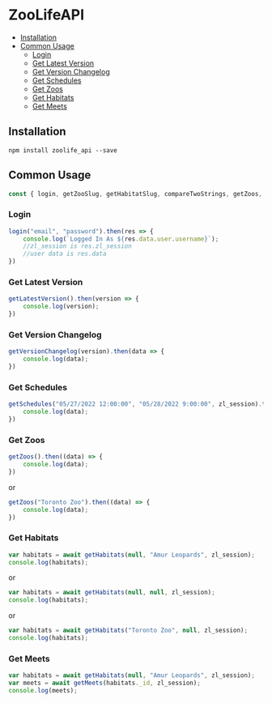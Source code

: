 # ZooLifeAPI

* [Installation](#installation)
* [Common Usage](#common-usage)
    - [Login](#login)
    - [Get Latest Version](#get-latest-version)
    - [Get Version Changelog](#get-version-changelog)
    - [Get Schedules](#get-schedules)
	- [Get Zoos](#get-zoos)
	- [Get Habitats](#get-habitats)
	- [Get Meets](#get-meets)

## Installation
```
npm install zoolife_api --save
```

## Common Usage

```js
const { login, getZooSlug, getHabitatSlug, compareTwoStrings, getZoos, getHabitats, getMeets, getLatestVersion, getVersionChangeLog, getSchedules } = require('zoolife_api');
```

### Login

```js
login("email", "password").then(res => {
    console.log(`Logged In As ${res.data.user.username}`);
    //zl_session is res.zl_session
    //user data is res.data
})
```

### Get Latest Version

```js
getLatestVersion().then(version => {
    console.log(version);
})
```

### Get Version Changelog

```js
getVersionChangelog(version).then(data => {
    console.log(data);
})
```

### Get Schedules

```js
getSchedules("05/27/2022 12:00:00", "05/28/2022 9:00:00", zl_session).then(data => {
    console.log(data);
})
```

### Get Zoos

```js
getZoos().then((data) => {
    console.log(data);
})
```
or
```js
getZoos("Toronto Zoo").then((data) => {
    console.log(data);
})
```

### Get Habitats

```js
var habitats = await getHabitats(null, "Amur Leopards", zl_session);
console.log(habitats);
```
or
```js
var habitats = await getHabitats(null, null, zl_session);
console.log(habitats);
```
or
```js
var habitats = await getHabitats("Toronto Zoo", null, zl_session);
console.log(habitats);
```

### Get Meets

```js
var habitats = await getHabitats(null, "Amur Leopards", zl_session);
var meets = await getMeets(habitats._id, zl_session);
console.log(meets);
```
